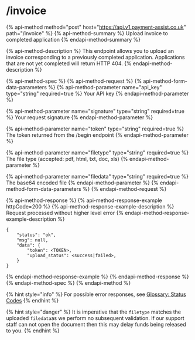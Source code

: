 # /invoice

{% api-method method="post" host="https://api.v1.payment-assist.co.uk" path="/invoice" %}
{% api-method-summary %}
Upload invoice to completed application
{% endapi-method-summary %}

{% api-method-description %}
This endpoint allows you to upload an invoice corresponding to a previously completed application. Applications that are not yet completed will return HTTP 404.
{% endapi-method-description %}

{% api-method-spec %}
{% api-method-request %}
{% api-method-form-data-parameters %}
{% api-method-parameter name="api\_key" type="string" required=true %}
Your API key
{% endapi-method-parameter %}

{% api-method-parameter name="signature" type="string" required=true %}
Your request signature
{% endapi-method-parameter %}

{% api-method-parameter name="token" type="string" required=true %}
The token returned from the /begin endpoint
{% endapi-method-parameter %}

{% api-method-parameter name="filetype" type="string" required=true %}
The file type \(accepted: pdf, html, txt, doc, xls\)
{% endapi-method-parameter %}

{% api-method-parameter name="filedata" type="string" required=true %}
The base64 encoded file
{% endapi-method-parameter %}
{% endapi-method-form-data-parameters %}
{% endapi-method-request %}

{% api-method-response %}
{% api-method-response-example httpCode=200 %}
{% api-method-response-example-description %}
Request processed without higher level error
{% endapi-method-response-example-description %}

```
{
    "status": "ok",
    "msg": null,
    "data": {
        "token": <TOKEN>,
        "upload_status": <success|failed>,
    }
}
```
{% endapi-method-response-example %}
{% endapi-method-response %}
{% endapi-method-spec %}
{% endapi-method %}

{% hint style="info" %}
For possible error responses, see [Glossary: Status Codes](https://api-docs.payment-assist.co.uk/glossary#status-codes)​
{% endhint %}

{% hint style="danger" %}
It is imperative that the `filetype` matches the uploaded `filedata`as we perform no subsequent validation. If our support staff can not open the document then this may delay funds being released to you.
{% endhint %}

